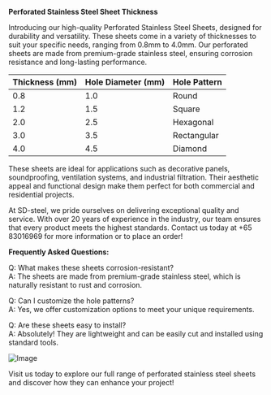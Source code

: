 **Perforated Stainless Steel Sheet Thickness**

Introducing our high-quality Perforated Stainless Steel Sheets, designed for durability and versatility. These sheets come in a variety of thicknesses to suit your specific needs, ranging from 0.8mm to 4.0mm. Our perforated sheets are made from premium-grade stainless steel, ensuring corrosion resistance and long-lasting performance.

| Thickness (mm) | Hole Diameter (mm) | Hole Pattern |
|----------------|--------------------|--------------|
| 0.8            | 1.0                | Round        |
| 1.2            | 1.5                | Square       |
| 2.0            | 2.5                | Hexagonal    |
| 3.0            | 3.5                | Rectangular  |
| 4.0            | 4.5                | Diamond      |

These sheets are ideal for applications such as decorative panels, soundproofing, ventilation systems, and industrial filtration. Their aesthetic appeal and functional design make them perfect for both commercial and residential projects.

At SD-steel, we pride ourselves on delivering exceptional quality and service. With over 20 years of experience in the industry, our team ensures that every product meets the highest standards. Contact us today at +65 83016969 for more information or to place an order!

**Frequently Asked Questions:**

Q: What makes these sheets corrosion-resistant?  
A: The sheets are made from premium-grade stainless steel, which is naturally resistant to rust and corrosion.

Q: Can I customize the hole patterns?  
A: Yes, we offer customization options to meet your unique requirements.

Q: Are these sheets easy to install?  
A: Absolutely! They are lightweight and can be easily cut and installed using standard tools.

![Image](https://github.com/user-attachments/assets/2567258e-e124-4816-932d-1809bd27ef0b)

Visit us today to explore our full range of perforated stainless steel sheets and discover how they can enhance your project!
